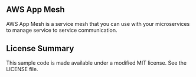 ## AWS App Mesh

AWS App Mesh is a service mesh that you can use with your microservices to manage service to service communication.

## License Summary

This sample code is made available under a modified MIT license. See the LICENSE file.
